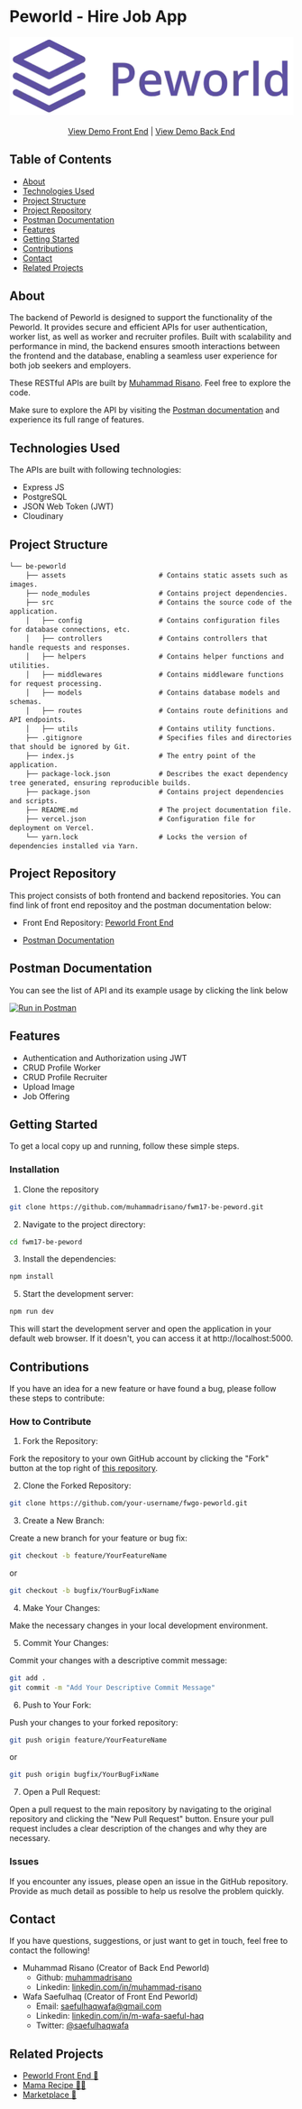 # Peworld - Hire Job App

<div align="center">
  <img src="./assets/peworld-logo-purple.webp">
  <br>
  <br>
  <a href="https://wafash-peworld-react.netlify.app/">View Demo Front End</a>
  <span>|</span>
  <a href="https://fwm17-be-peword.vercel.app/">View Demo Back End</a>
</div>

## Table of Contents

- [About](#about)
- [Technologies Used](#technologies-used)
- [Project Structure](#project-structure)
- [Project Repository](#project-repository)
- [Postman Documentation](#postman-documentation)
- [Features](#features)
- [Getting Started](#getting-started)
- [Contributions](#contributions)
- [Contact](#contact)
- [Related Projects](#related-projects)

## About

The backend of Peworld is designed to support the functionality of the Peworld. It provides secure and efficient APIs for user authentication, worker list, as well as worker and recruiter profiles. Built with scalability and performance in mind, the backend ensures smooth interactions between the frontend and the database, enabling a seamless user experience for both job seekers and employers.

These RESTful APIs are built by [Muhammad Risano](https://github.com/muhammadrisano). Feel free to explore the code.

Make sure to explore the API by visiting the [Postman documentation](https://documenter.getpostman.com/view/7675329/2s9YysDhDY) and experience its full range of features.

## Technologies Used

The APIs are built with following technologies:

- Express JS
- PostgreSQL
- JSON Web Token (JWT)
- Cloudinary

## Project Structure

```
└── be-peworld
    ├── assets                       # Contains static assets such as images.
    ├── node_modules                 # Contains project dependencies.
    ├── src                          # Contains the source code of the application.
    │   ├── config                   # Contains configuration files for database connections, etc.
    │   ├── controllers              # Contains controllers that handle requests and responses.
    │   ├── helpers                  # Contains helper functions and utilities.
    │   ├── middlewares              # Contains middleware functions for request processing.
    │   ├── models                   # Contains database models and schemas.
    │   ├── routes                   # Contains route definitions and API endpoints.
    │   ├── utils                    # Contains utility functions.
    ├── .gitignore                   # Specifies files and directories that should be ignored by Git.
    ├── index.js                     # The entry point of the application.
    ├── package-lock.json            # Describes the exact dependency tree generated, ensuring reproducible builds.
    ├── package.json                 # Contains project dependencies and scripts.
    ├── README.md                    # The project documentation file.
    ├── vercel.json                  # Configuration file for deployment on Vercel.
    └── yarn.lock                    # Locks the version of dependencies installed via Yarn.
```

## Project Repository

This project consists of both frontend and backend repositories. You can find link of front end repositoy and the postman documentation below:

- Front End Repository: [Peworld Front End](https://github.com/wafash08/be-peworld)

- [Postman Documentation](#postman-documentation)

## Postman Documentation

You can see the list of API and its example usage by clicking the link below

[![Run in Postman](https://run.pstmn.io/button.svg)](https://documenter.getpostman.com/view/31330000/2sA3QniuZG)

## Features

- Authentication and Authorization using JWT
- CRUD Profile Worker
- CRUD Profile Recruiter
- Upload Image
- Job Offering

## Getting Started

To get a local copy up and running, follow these simple steps.

### Installation

1. Clone the repository

```sh
git clone https://github.com/muhammadrisano/fwm17-be-peword.git
```

2. Navigate to the project directory:

```sh
cd fwm17-be-peword
```

3. Install the dependencies:

```sh
npm install
```

5. Start the development server:

```sh
npm run dev
```

This will start the development server and open the application in your default web browser. If it doesn't, you can access it at http://localhost:5000.

## Contributions

If you have an idea for a new feature or have found a bug, please follow these steps to contribute:

### How to Contribute

1. Fork the Repository:

Fork the repository to your own GitHub account by clicking the "Fork" button at the top right of [this repository](https://github.com/muhammadrisano/fwm17-be-peword).

2. Clone the Forked Repository:

```sh
git clone https://github.com/your-username/fwgo-peworld.git
```

3. Create a New Branch:

Create a new branch for your feature or bug fix:

```sh
git checkout -b feature/YourFeatureName
```

or

```sh
git checkout -b bugfix/YourBugFixName
```

4. Make Your Changes:

Make the necessary changes in your local development environment.

5. Commit Your Changes:

Commit your changes with a descriptive commit message:

```sh
git add .
git commit -m "Add Your Descriptive Commit Message"
```

6. Push to Your Fork:

Push your changes to your forked repository:

```sh
git push origin feature/YourFeatureName
```

or

```sh
git push origin bugfix/YourBugFixName
```

7. Open a Pull Request:

Open a pull request to the main repository by navigating to the original repository and clicking the "New Pull Request" button. Ensure your pull request includes a clear description of the changes and why they are necessary.

### Issues

If you encounter any issues, please open an issue in the GitHub repository. Provide as much detail as possible to help us resolve the problem quickly.

## Contact

If you have questions, suggestions, or just want to get in touch, feel free to contact the following!

- Muhammad Risano (Creator of Back End Peworld)
  - Github: [muhammadrisano](https://github.com/muhammadrisano)
  - Linkedin: [linkedin.com/in/muhammad-risano](https://www.linkedin.com/in/muhammad-risano-80847b152/?originalSubdomain=id)
- Wafa Saefulhaq (Creator of Front End Peworld)
  - Email: saefulhaqwafa@gmail.com
  - Linkedin: [linkedin.com/in/m-wafa-saeful-haq](https://www.linkedin.com/in/m-wafa-saeful-haq)
  - Twitter: [@saefulhaqwafa](https://x.com/saefulhaqwafa)

## Related Projects

- [Peworld Front End 🏢](https://github.com/wafash08/fwgo-peworld)
- [Mama Recipe 🧑‍🍳](https://github.com/wafash08/mama-recipe-be)
- [Marketplace 🛒](https://github.com/wafash08/fwgo-marketplace)
